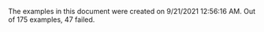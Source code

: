 
The examples in this document were created on 9/21/2021 12:56:16 AM. 
Out of 175 examples,
47 failed.

